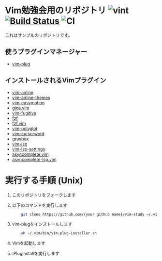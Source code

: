 # Vim勉強会用のリポジトリ ![vint](https://github.com/kazukazuinaina/vim-study/workflows/vint/badge.svg?branch=master) [![Build Status](https://travis-ci.org/kazukazuinaina/vim-study.svg?branch=master)](https://travis-ci.org/kazukazuinaina/vim-study) ![CI](https://github.com/kazukazuinaina/vim-study/workflows/CI/badge.svg?branch=master)

これはサンプルのリポジトリです。

## 使うプラグインマネージャー

- [vim-plug](https://github.com/junegunn/vim-plug)

## インストールされるVimプラグイン

- [vim-airline](https://github.com/vim-airline/vim-airline)
- [vim-airline-themes](https://github.com/vim-airline/vim-airline-themes)
- [vim-easymotion](https://github.com/easymotion/vim-easymotion)
- [gina.vim](https://github.com/lambdalisue/gina.vim)
- [vim-fugitive](https://github.com/tpope/vim-fugitive)
- [fzf](https://github.com/junegunn/fzf)
- [fzf.vim](https://github.com/junegunn/fzf.vim)
- [vim-polyglot](https://github.com/sheerun/vim-polyglot)
- [vim-cursorword](https://github.com/itchyny/vim-cursorword)
- [gruvbox](https://github.com/morhetz/gruvbox)
- [vim-lsp](https://github.com/prabirshrestha/vim-lsp)
- [vim-lsp-settings](https://github.com/mattn/vim-lsp-settings)
- [asyncomplete.vim](https://github.com/prabirshrestha/asyncomplete.vim)
- [asyncomplete-lsp.vim](https://github.com/prabirshrestha/asyncomplete-lsp.vim)

# 実行する手順 (Unix)


1. このリポジトリをフォークします
2. 以下のコマンドを実行します

    ```bash
        git clone https://github.com/{your github name}/vim-study ~/.vim
    ```
3. vim-plugをインストールします

    ```bash
        sh ~/.vim/bin/vim-plug-installer.sh
    ```
4. Vimを起動します
5. :PlugInstallを実行します
